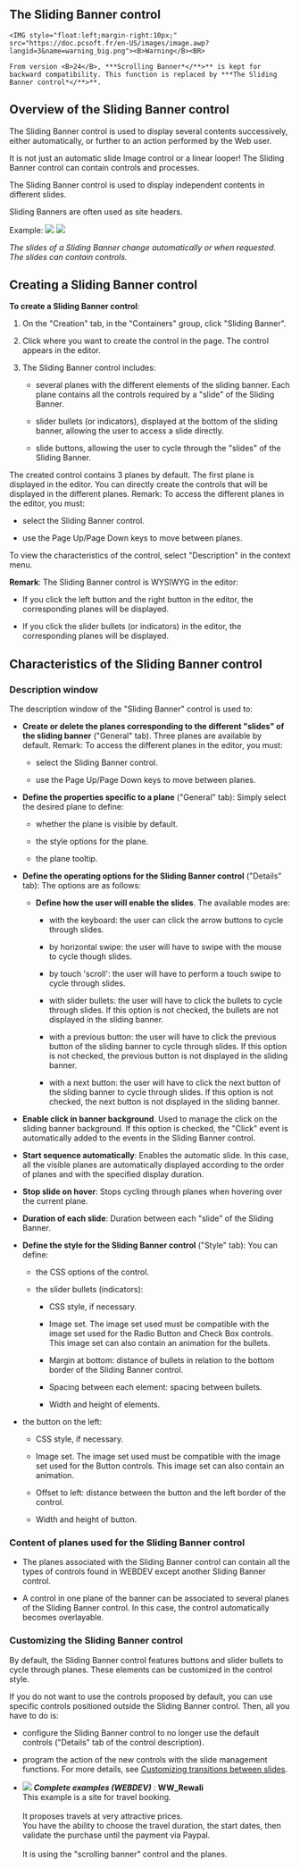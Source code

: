 


## The Sliding Banner control
			

<DIV class="specObsolete">
	<IMG style="float:left;margin-right:10px;" src="https://doc.pcsoft.fr/en-US/images/image.awp?langid=3&name=warning_big.png"><B>Warning</B><BR>
	From version <B>24</B>, ***Scrolling Banner*</**>** is kept for backward compatibility. This function is replaced by ***The Sliding Banner control*</**>**.
</DIV><a name="NOTE1"></a>
<a name="NOTE1_1"></a>


## Overview of the Sliding Banner control
<a name="overview_the_sliding_banner_control_ELTTEXTE000228"></a>
The Sliding Banner control is used to display several contents successively, either automatically, or further to an action performed by the Web user.

It is not just an automatic slide Image control or a linear looper! The Sliding Banner control can contain controls and processes.

The Sliding Banner control is used to display independent contents in different slides.

Sliding Banners are often used as site headers.

Example: 
![](https://doc.pcsoft.fr/en-US/images/image.awp?langid=3&name=WB-Champ-Carrousel.jpg)
![](https://doc.pcsoft.fr/en-US/images/image.awp?langid=3&name=WB-Champ-Carrousel-2eme-Bandeau.jpg)

*The slides of a Sliding Banner change automatically or when requested. The slides can contain controls.*
<a name="NOTE2"></a>
<a name="NOTE2_1"></a>


## Creating a Sliding Banner control
<a name="creating_sliding_banner_control_ELTTEXTE000252"></a>
**To create a Sliding Banner control**:

1. On the "Creation" tab, in the "Containers" group, click "Sliding Banner".

2. Click where you want to create the control in the page. The control appears in the editor.

3. The Sliding Banner control includes: 

	- several planes with the different elements of the sliding banner. Each plane contains all the controls required by a "slide" of the Sliding Banner. 

	- slider bullets (or indicators), displayed at the bottom of the sliding banner, allowing the user to access a slide directly. 

	- slide buttons, allowing the user to cycle through the "slides" of the Sliding Banner. 







The created control contains 3 planes by default. The first plane is displayed in the editor. You can directly create the controls that will be displayed in the different planes. 
Remark: To access the different planes in the editor, you must: 

- select the Sliding Banner control. 

- use the Page Up/Page Down keys to move between planes.




To view the characteristics of the control, select "Description" in the context menu.

**Remark**: The Sliding Banner control is WYSIWYG in the editor: 

- If you click the left button and the right button in the editor, the corresponding planes will be displayed. 

- If you click the slider bullets (or indicators) in the editor, the corresponding planes will be displayed. 




<a name="NOTE3"></a>
<a name="NOTE3_1"></a>


## Characteristics of the Sliding Banner control
<a name="characteristics_the_sliding_banner_control_ELTTEXTE000276"></a>


### Description window
<a name="description_window_ELTPARAGRAPHE000076"></a>

The description window of the "Sliding Banner" control is used to: 

- **Create or delete the planes corresponding to the different "slides" of the sliding banner** ("General" tab). Three planes are available by default. 
	Remark: To access the different planes in the editor, you must: 

	- select the Sliding Banner control. 

	- use the Page Up/Page Down keys to move between planes.




- **Define the properties specific to a plane** ("General" tab): Simply select the desired plane to define: 

	- whether the plane is visible by default. 

	- the style options for the plane.

	- the plane tooltip. 




- **Define the operating options for the Sliding Banner control** ("Details" tab): The options are as follows: 

	- **Define how the user will enable the slides**. The available modes are: 

		- with the keyboard: the user can click the arrow buttons to cycle through slides. 

		- by horizontal swipe: the user will have to swipe with the mouse to cycle though slides. 

		- by touch 'scroll': the user will have to perform a touch swipe to cycle through slides. 

		- with slider bullets: the user will have to click the bullets to cycle through slides. If this option is not checked, the bullets are not displayed in the sliding banner. 

		- with a previous button: the user will have to click the previous button of the sliding banner to cycle through slides. If this option is not checked, the previous button is not displayed in the sliding banner. 

		- with a next button: the user will have to click the next button of the sliding banner to cycle through slides. If this option is not checked, the next button is not displayed in the sliding banner. 




- **Enable click in banner background**. Used to manage the click on the sliding banner background. If this option is checked, the "Click" event is automatically added to the events in the Sliding Banner control. 

- **Start sequence automatically**: Enables the automatic slide. In this case, all the visible planes are automatically displayed according to the order of planes and with the specified display duration. 

- **Stop slide on hover**: Stops cycling through planes when hovering over the current plane. 

- **Duration of each slide**: Duration between each "slide" of the Sliding Banner. 

- **Define the style for the Sliding Banner control** ("Style" tab): You can define: 

	- the CSS options of the control. 

	- the slider bullets (indicators): 

		- CSS style, if necessary.

		- Image set. The image set used must be compatible with the image set used for the Radio Button and Check Box controls. This image set can also contain an animation for the bullets. 

		- Margin at bottom: distance of bullets in relation to the bottom border of the Sliding Banner control. 

		- Spacing between each element: spacing between bullets. 

		- Width and height of elements. 




- the button on the left: 

	- CSS style, if necessary.

	- Image set. The image set used must be compatible with the image set used for the Button controls. This image set can also contain an animation. 

	- Offset to left: distance between the button and the left border of the control. 

	- Width and height of button. 





### Content of planes used for the Sliding Banner control
<a name="content_planes_used_for_the_sliding_banner_control_ELTPARAGRAPHE000163"></a>

- The planes associated with the Sliding Banner control can contain all the types of controls found in WEBDEV except another Sliding Banner control. 

- A control in one plane of the banner can be associated to several planes of the Sliding Banner control. In this case, the control automatically becomes overlayable. 





### Customizing the Sliding Banner control
<a name="customizing_the_sliding_banner_control_ELTPARAGRAPHE000169"></a>

By default, the Sliding Banner control features buttons and slider bullets to cycle through planes. These elements can be customized in the control style. 

If you do not want to use the controls proposed by default, you can use specific controls positioned outside the Sliding Banner control. Then, all you have to do is: 

- configure the Sliding Banner control to no longer use the default controls ("Details" tab of the control description). 

- program the action of the new controls with the slide management functions. For more details, see [Customizing transitions between slides](../WDChamp/1410087019.md). 





- ![](https://doc.pcsoft.fr/en-US/images/image.awp?langid=3&name=WW_Rewali.gif) ***Complete examples (WEBDEV)*** : **WW_Rewali** <br>This example is a site for travel booking.<br><br>It proposes travels at very attractive prices.<br>You have the ability to choose the travel duration, the start dates, then validate the purchase until the payment via Paypal.<br><br>It is using the "scrolling banner" control and the planes.


